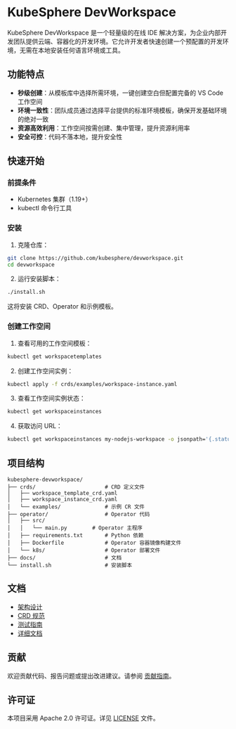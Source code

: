 # KubeSphere DevWorkspace

KubeSphere DevWorkspace 是一个轻量级的在线 IDE 解决方案，为企业内部开发团队提供云端、容器化的开发环境。它允许开发者快速创建一个预配置的开发环境，无需在本地安装任何语言环境或工具。

## 功能特点

- **秒级创建**：从模板库中选择所需环境，一键创建空白但配置完备的 VS Code 工作空间
- **环境一致性**：团队成员通过选择平台提供的标准环境模板，确保开发基础环境的绝对一致
- **资源高效利用**：工作空间按需创建、集中管理，提升资源利用率
- **安全可控**：代码不落本地，提升安全性

## 快速开始

### 前提条件

- Kubernetes 集群（1.19+）
- kubectl 命令行工具

### 安装

1. 克隆仓库：

```bash
git clone https://github.com/kubesphere/devworkspace.git
cd devworkspace
```

2. 运行安装脚本：

```bash
./install.sh
```

这将安装 CRD、Operator 和示例模板。

### 创建工作空间

1. 查看可用的工作空间模板：

```bash
kubectl get workspacetemplates
```

2. 创建工作空间实例：

```bash
kubectl apply -f crds/examples/workspace-instance.yaml
```

3. 查看工作空间实例状态：

```bash
kubectl get workspaceinstances
```

4. 获取访问 URL：

```bash
kubectl get workspaceinstances my-nodejs-workspace -o jsonpath='{.status.url}'
```

## 项目结构

```
kubesphere-devworkspace/
├── crds/                      # CRD 定义文件
│   ├── workspace_template_crd.yaml
│   ├── workspace_instance_crd.yaml
│   └── examples/              # 示例 CR 文件
├── operator/                  # Operator 代码
│   ├── src/
│   │   └── main.py        # Operator 主程序
│   ├── requirements.txt       # Python 依赖
│   ├── Dockerfile             # Operator 容器镜像构建文件
│   └── k8s/                   # Operator 部署文件
├── docs/                      # 文档
└── install.sh                 # 安装脚本
```

## 文档

- [架构设计](docs/ARCHITECTURE.md)
- [CRD 规范](docs/CRD_SPEC.md)
- [测试指南](docs/TESTING.md)
- [详细文档](docs/README.md)

## 贡献

欢迎贡献代码、报告问题或提出改进建议。请参阅 [贡献指南](CONTRIBUTING.md)。

## 许可证

本项目采用 Apache 2.0 许可证。详见 [LICENSE](LICENSE) 文件。 